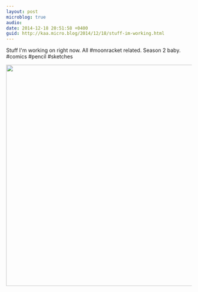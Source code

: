 ```yaml
---
layout: post
microblog: true
audio: 
date: 2014-12-18 20:51:58 +0400
guid: http://kaa.micro.blog/2014/12/18/stuff-im-working.html
---
```

Stuff I'm working on right now. All #moonracket related. Season 2 baby. #comics #pencil #sketches

<img src="http://www.kaa.bz/uploads/2018/81e966585c.jpg" width="600" height="600" />
